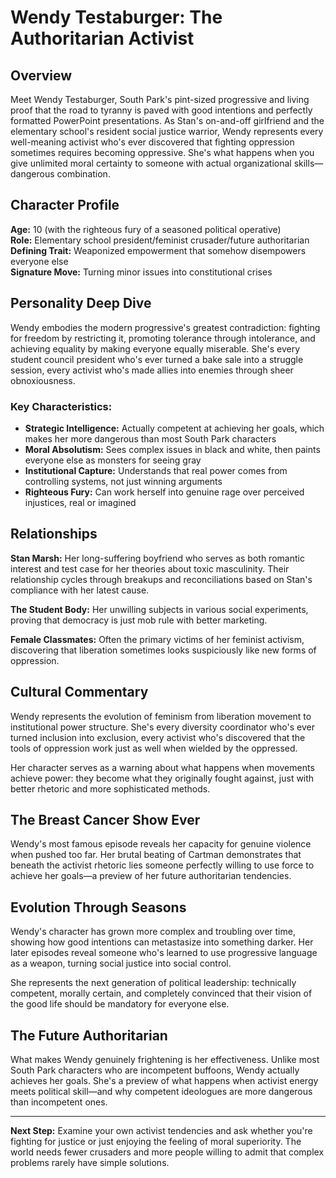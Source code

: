 # Wendy Testaburger: The Authoritarian Activist

## Overview

Meet Wendy Testaburger, South Park's pint-sized progressive and living proof that the road to tyranny is paved with good intentions and perfectly formatted PowerPoint presentations. As Stan's on-and-off girlfriend and the elementary school's resident social justice warrior, Wendy represents every well-meaning activist who's ever discovered that fighting oppression sometimes requires becoming oppressive. She's what happens when you give unlimited moral certainty to someone with actual organizational skills—dangerous combination.

## Character Profile

**Age:** 10 (with the righteous fury of a seasoned political operative)  
**Role:** Elementary school president/feminist crusader/future authoritarian  
**Defining Trait:** Weaponized empowerment that somehow disempowers everyone else  
**Signature Move:** Turning minor issues into constitutional crises

## Personality Deep Dive

Wendy embodies the modern progressive's greatest contradiction: fighting for freedom by restricting it, promoting tolerance through intolerance, and achieving equality by making everyone equally miserable. She's every student council president who's ever turned a bake sale into a struggle session, every activist who's made allies into enemies through sheer obnoxiousness.

### Key Characteristics:
- **Strategic Intelligence:** Actually competent at achieving her goals, which makes her more dangerous than most South Park characters
- **Moral Absolutism:** Sees complex issues in black and white, then paints everyone else as monsters for seeing gray
- **Institutional Capture:** Understands that real power comes from controlling systems, not just winning arguments
- **Righteous Fury:** Can work herself into genuine rage over perceived injustices, real or imagined

## Relationships

**Stan Marsh:** Her long-suffering boyfriend who serves as both romantic interest and test case for her theories about toxic masculinity. Their relationship cycles through breakups and reconciliations based on Stan's compliance with her latest cause.

**The Student Body:** Her unwilling subjects in various social experiments, proving that democracy is just mob rule with better marketing.

**Female Classmates:** Often the primary victims of her feminist activism, discovering that liberation sometimes looks suspiciously like new forms of oppression.

## Cultural Commentary

Wendy represents the evolution of feminism from liberation movement to institutional power structure. She's every diversity coordinator who's ever turned inclusion into exclusion, every activist who's discovered that the tools of oppression work just as well when wielded by the oppressed.

Her character serves as a warning about what happens when movements achieve power: they become what they originally fought against, just with better rhetoric and more sophisticated methods.

## The Breast Cancer Show Ever

Wendy's most famous episode reveals her capacity for genuine violence when pushed too far. Her brutal beating of Cartman demonstrates that beneath the activist rhetoric lies someone perfectly willing to use force to achieve her goals—a preview of her future authoritarian tendencies.

## Evolution Through Seasons

Wendy's character has grown more complex and troubling over time, showing how good intentions can metastasize into something darker. Her later episodes reveal someone who's learned to use progressive language as a weapon, turning social justice into social control.

She represents the next generation of political leadership: technically competent, morally certain, and completely convinced that their vision of the good life should be mandatory for everyone else.

## The Future Authoritarian

What makes Wendy genuinely frightening is her effectiveness. Unlike most South Park characters who are incompetent buffoons, Wendy actually achieves her goals. She's a preview of what happens when activist energy meets political skill—and why competent ideologues are more dangerous than incompetent ones.

---

**Next Step:** Examine your own activist tendencies and ask whether you're fighting for justice or just enjoying the feeling of moral superiority. The world needs fewer crusaders and more people willing to admit that complex problems rarely have simple solutions.